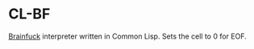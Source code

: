 CL-BF
=====

[Brainfuck](http://en.wikipedia.org/wiki/Brainfuck) interpreter written in
Common Lisp.  Sets the cell to 0 for EOF.
